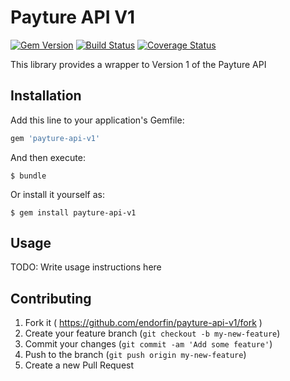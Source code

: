 # Payture API V1

[![Gem Version](https://badge.fury.io/rb/payture-api-v1.png)](http://badge.fury.io/rb/payture-api-v1)
[![Build Status](https://secure.travis-ci.org/endorfin/payture-api-v1.png?branch=master)](https://travis-ci.org/endorfin/payture-api-v1)
[![Coverage Status](https://coveralls.io/repos/endorfin/payture-api-v1/badge.svg?branch=master)](https://coveralls.io/r/endorfin/payture-api-v1?branch=master)

This library provides a wrapper to Version 1 of the Payture API

## Installation

Add this line to your application's Gemfile:

```ruby
gem 'payture-api-v1'
```

And then execute:

    $ bundle

Or install it yourself as:

    $ gem install payture-api-v1

## Usage

TODO: Write usage instructions here

## Contributing

1. Fork it ( https://github.com/endorfin/payture-api-v1/fork )
2. Create your feature branch (`git checkout -b my-new-feature`)
3. Commit your changes (`git commit -am 'Add some feature'`)
4. Push to the branch (`git push origin my-new-feature`)
5. Create a new Pull Request

